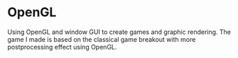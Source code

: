 # OpenGL
Using OpenGL and window GUI to create games and graphic rendering.
The game I made is based on the classical game breakout with more postprocessing effect using OpenGL. 
